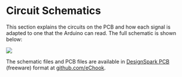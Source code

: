 # Circuit Schematics

This section explains the circuits on the PCB and how each signal is adapted to one that the Arduino can read. The full schematic is shown below:

![](https://lh6.googleusercontent.com/SXjFbX8bDlfKE0VODAfj_d66mGtRyzMlGTBV3yTJdEY_7hOw0RdNYhe0L4ZAfgwq7jyyWLpS7EBbUkiAnd-zgr9pi21ULzmu6KMaitzdlwpdrJA6QmWo774MKbJcPVKEzIg_H0lN)

The schematic files and PCB files are available in [DesignSpark PCB](https://www.rs-online.com/designspark/home) \(freeware\) format at [github.com/eChook](https://github.com/eChook/eChook_Nano_PCB).

